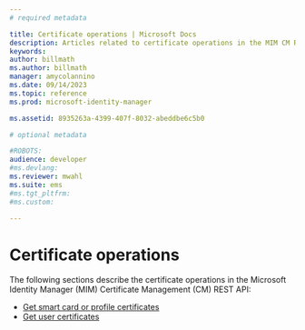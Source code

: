 ```yaml
---
# required metadata

title: Certificate operations | Microsoft Docs
description: Articles related to certificate operations in the MIM CM REST API.
keywords:
author: billmath
ms.author: billmath
manager: amycolannino
ms.date: 09/14/2023
ms.topic: reference
ms.prod: microsoft-identity-manager

ms.assetid: 8935263a-4399-407f-8032-abeddbe6c5b0

# optional metadata

#ROBOTS:
audience: developer
#ms.devlang:
ms.reviewer: mwahl
ms.suite: ems
#ms.tgt_pltfrm:
#ms.custom:

---
```


# Certificate operations
The following sections describe the certificate operations in the Microsoft Identity Manager (MIM) Certificate Management (CM) REST API:

- [Get smart card or profile certificates](get-smartcard-profile-certificates.md)
- [Get user certificates](get-user-certificates.md)
